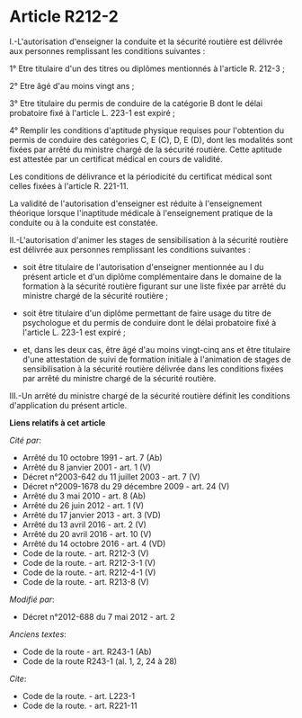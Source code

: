 # Article R212-2

I.-L'autorisation d'enseigner la conduite et la sécurité routière est délivrée aux personnes remplissant les conditions
suivantes : 

1° Etre titulaire d'un des titres ou diplômes mentionnés à l'article R. 212-3 ; 

2° Etre âgé d'au moins vingt ans ; 

3° Etre titulaire du permis de conduire de la catégorie B dont le délai probatoire fixé à l'article L. 223-1 est expiré ; 

4° Remplir les conditions d'aptitude physique requises pour l'obtention du permis de conduire des catégories C, E (C), D, E
(D), dont les modalités sont fixées par arrêté du   ministre chargé de la sécurité routière. Cette aptitude est attestée par
un certificat médical en cours de validité. 

Les conditions de délivrance et la périodicité du certificat médical sont celles fixées à l'article R. 221-11. 

La validité de l'autorisation d'enseigner est réduite à l'enseignement théorique lorsque l'inaptitude médicale à
l'enseignement pratique de la conduite ou à la conduite est constatée. 

II.-L'autorisation d'animer les stages de sensibilisation à la sécurité routière est délivrée aux personnes remplissant les
conditions suivantes :

- soit être titulaire de l'autorisation d'enseigner mentionnée au I du présent article et d'un diplôme complémentaire dans le
domaine de la formation à la sécurité routière figurant sur une liste fixée par arrêté du   ministre chargé de la sécurité
routière ;

- soit être titulaire d'un diplôme permettant de faire usage du titre de psychologue et du permis de conduire dont le délai
probatoire fixé à l'article L. 223-1 est expiré ;

- et, dans les deux cas, être âgé d'au moins vingt-cinq ans et être titulaire d'une attestation de suivi de formation
initiale à l'animation de stages de sensibilisation à la sécurité routière délivrée dans les conditions fixées par arrêté du
ministre chargé de la sécurité routière. 

III.-Un arrêté du   ministre chargé de la sécurité routière définit les conditions d'application du présent article.

**Liens relatifs à cet article**

_Cité par_:

  - Arrêté du 10 octobre 1991 - art. 7 (Ab)
  - Arrêté du 8 janvier 2001 - art. 1 (V)
  - Décret n°2003-642 du 11 juillet 2003 - art. 7 (V)
  - Décret n°2009-1678 du 29 décembre 2009 - art. 24 (V)
  - Arrêté du 3 mai 2010 - art. 8 (Ab)
  - Arrêté du 26 juin 2012 - art. 1 (V)
  - Arrêté du 17 janvier 2013 - art. 3 (VD)
  - Arrêté du 13 avril 2016 - art. 2 (V)
  - Arrêté du 20 avril 2016 - art. 10 (V)
  - Arrêté du 14 octobre 2016 - art. 4 (VD)
  - Code de la route. - art. R212-3 (V)
  - Code de la route. - art. R212-3-1 (V)
  - Code de la route. - art. R212-4-1 (V)
  - Code de la route. - art. R213-8 (V)

_Modifié par_:

  - Décret n°2012-688 du 7 mai 2012 - art. 2

_Anciens textes_:

  - Code de la route - art. R243-1 (Ab)
  - Code de la route R243-1 (al. 1, 2, 24 à 28)

_Cite_:

  - Code de la route. - art. L223-1
  - Code de la route. - art. R221-11
